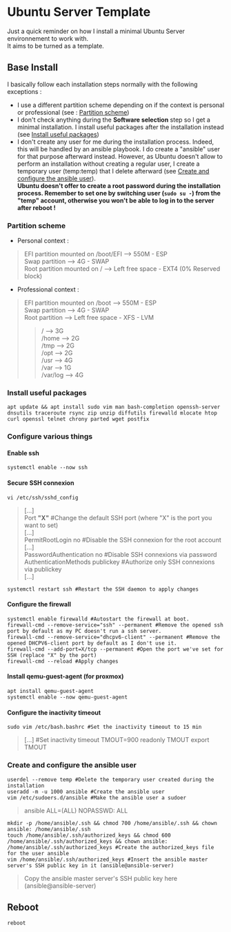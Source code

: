 # Ubuntu Server Template
Just a quick reminder on how I install a minimal Ubuntu Server environnement to work with.  
It aims to be turned as a template.  

## Base Install

I basically follow each installation steps normally with the following exceptions :  
  
- I use a different partition scheme depending on if the context is personal or professional (see : [Partition scheme](https://github.com/Antiz96/Linux-Configuration/blob/main/VMs/Ubuntu_Server_Template.md#partition-scheme))
- I don't check anything during the **Software selection** step so I get a minimal installation. I install useful packages after the installation instead (see [Install useful packages](https://github.com/Antiz96/Linux-Configuration/blob/main/VMs/Ubuntu_Server_Template.md#install-useful-packages))
- I don't create any user for me during the installation process. Indeed, this will be handled by an ansible playbook. I do create a "ansible" user for that purpose afterward instead. However, as Ubuntu doesn't allow to perform an installation without creating a regular user, I create a temporary user (temp:temp) that I delete afterward (see [Create and configure the ansible user](https://github.com/Antiz96/Linux-Configuration/blob/main/VMs/Ubuntu_Server_Template.md#create-and-configure-the-ansible-user)).  
**Ubuntu doesn't offer to create a root password during the installation process. Remember to set one by switching user (`sudo su -`) from the "temp" account, otherwise you won't be able to log in to the server after reboot !**

### Partition scheme

- Personal context :  
  
> EFI partition mounted on /boot/EFI --> 550M - ESP  
> Swap partition --> 4G - SWAP  
> Root partition mounted on / --> Left free space - EXT4 (0% Reserved block)  
  
- Professional context :  
  
> EFI partition mounted on /boot --> 550M - ESP  
> Swap partition --> 4G - SWAP  
> Root partition --> Left free space - XFS - LVM  
> > / --> 3G  
> > /home --> 2G  
> > /tmp --> 2G  
> > /opt --> 2G  
> > /usr --> 4G  
> > /var --> 1G  
> > /var/log --> 4G  

### Install useful packages

```
apt update && apt install sudo vim man bash-completion openssh-server dnsutils traceroute rsync zip unzip diffutils firewalld mlocate htop curl openssl telnet chrony parted wget postfix
```

### Configure various things

#### Enable ssh

```
systemctl enable --now ssh
```

#### Secure SSH connexion

```
vi /etc/ssh/sshd_config
```
> [...]  
> Port **"X"** #Change the default SSH port (where "X" is the port you want to set)  
> [...]  
> PermitRootLogin no #Disable the SSH connexion for the root account  
> [...]  
> PasswordAuthentication no #Disable SSH connexions via password  
> AuthenticationMethods publickey #Authorize only SSH connexions via publickey  
> [...]  

```
systemctl restart ssh #Restart the SSH daemon to apply changes
```

#### Configure the firewall

```
systemctl enable firewalld #Autostart the firewall at boot.
firewall-cmd --remove-service="ssh" --permanent #Remove the opened ssh port by default as my PC doesn't run a ssh server.
firewall-cmd --remove-service="dhcpv6-client" --permanent #Remove the opened DHCPV6-client port by default as I don't use it.
firewall-cmd --add-port=X/tcp --permanent #Open the port we've set for SSH (replace "X" by the port)
firewall-cmd --reload #Apply changes
```

#### Install qemu-guest-agent (for proxmox)

```
apt install qemu-guest-agent
systemctl enable --now qemu-guest-agent
```

#### Configure the inactivity timeout

```
sudo vim /etc/bash.bashrc #Set the inactivity timeout to 15 min
```
> [...]
> #Set inactivity timeout
> TMOUT=900
> readonly TMOUT
> export TMOUT

### Create and configure the ansible user

```
userdel --remove temp #Delete the temporary user created during the installation
useradd -m -u 1000 ansible #Create the ansible user
vim /etc/sudoers.d/ansible #Make the ansible user a sudoer
```
> ansible ALL=(ALL) NOPASSWD: ALL

```
mkdir -p /home/ansible/.ssh && chmod 700 /home/ansible/.ssh && chown ansible: /home/ansible/.ssh
touch /home/ansible/.ssh/authorized_keys && chmod 600 /home/ansible/.ssh/authorized_keys && chown ansible: /home/ansible/.ssh/authorized_keys #Create the authorized_keys file for the user ansible
vim /home/ansible/.ssh/authorized_keys #Insert the ansible master server's SSH public key in it (ansible@ansible-server)
```
> Copy the ansible master server's SSH public key here (ansible@ansible-server)

## Reboot

```
reboot
```

